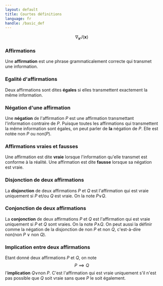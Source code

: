 ```yaml
---
layout: default
title: Courtes définitions
language: fr
handle: /basic_def
---
```


<script src="https://cdn.mathjax.org/mathjax/latest/MathJax.js?config=TeX-AMS-MML_HTMLorMML" type="text/javascript"></script>

$$ \nabla_\boldsymbol{x} J(\boldsymbol{x}) $$

### Affirmations
Une **affirmation** est une phrase grammaticalement correcte qui transmet une information.

### Egalité d'affirmations
Deux affirmations sont dites **égales** si elles transmettent exactement la même information.

### Négation d'une affirmation
Une **négation** de l'affirmation _P_ est une affirmation transmettant l'information contraire de _P_. Puisque toutes les affirmations qui transmettent la même information sont égales, on peut parler de **la** négation de _P_. Elle est notée non _P_ ou non(_P_).

### Affirmations vraies et fausses
Une affirmation est dite **vraie** lorsque l'information qu'elle transmet est conforme à la réalité. Une affirmation est dite **fausse** lorsque sa négation est vraie.

### Disjonction de deux affirmations
La **disjonction** de deux affirmations _P_ et _Q_ est l'affirmation qui est vraie uniquement si _P_ et/ou _Q_ est vraie. On la note _P_&#8744;_Q_.

### Conjonction de deux affirmations
La **conjonction** de deux affirmations _P_ et _Q_ est l'affirmation qui est vraie uniquement si _P_ et _Q_ sont vraies. On la note _P_&#8743;_Q_. On peut aussi la définir comme la négation de la disjonction de non _P_ et non _Q_, c'est-à-dire non(non _P_ &#8744; non _Q_).

### Implication entre deux affirmations
Etant donné deux affirmations _P_ et _Q_, on note $$P \implies Q$$ l'**implication** _Q_&#8744;non _P_. C'est l'affirmation qui est vraie uniquement s'il n'est pas possible que _Q_ soit vraie sans quee _P_ le soit également.
